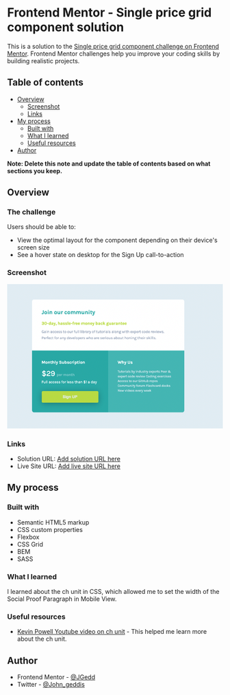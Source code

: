 # Frontend Mentor - Single price grid component solution

This is a solution to the [Single price grid component challenge on Frontend Mentor](https://www.frontendmentor.io/challenges/single-price-grid-component-5ce41129d0ff452fec5abbbc). Frontend Mentor challenges help you improve your coding skills by building realistic projects.

## Table of contents

- [Overview](#overview)
  - [Screenshot](#screenshot)
  - [Links](#links)
- [My process](#my-process)
  - [Built with](#built-with)
  - [What I learned](#what-i-learned)
  - [Useful resources](#useful-resources)
- [Author](#author)

**Note: Delete this note and update the table of contents based on what sections you keep.**

## Overview

### The challenge

Users should be able to:

- View the optimal layout for the component depending on their device's screen size
- See a hover state on desktop for the Sign Up call-to-action

### Screenshot

![Desktop Screenshot](./screenshot/desktop-screenshot.png)

### Links

- Solution URL: [Add solution URL here](https://your-solution-url.com)
- Live Site URL: [Add live site URL here](https://your-live-site-url.com)

## My process

### Built with

- Semantic HTML5 markup
- CSS custom properties
- Flexbox
- CSS Grid
- BEM
- SASS

### What I learned

I learned about the ch unit in CSS, which allowed me to set the width of the Social Proof Paragraph in Mobile View.

### Useful resources

- [Kevin Powell Youtube video on ch unit](https://www.youtube.com/watch?v=dgbFtMBOMlA) - This helped me learn more about the ch unit.

## Author

- Frontend Mentor - [@JGedd](https://www.frontendmentor.io/profile/JGedd)
- Twitter - [@John_geddis](https://twitter.com/john_geddis)
